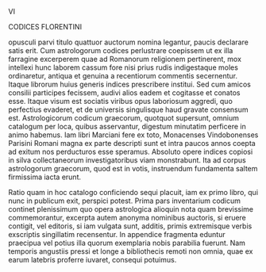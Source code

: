 VI

CODICES FLORENTINI

opusculi parvi titulo quattuor auctorum nomina legantur, paucis declarare satis erit. Cum astrologorum codices perlustrare coepissem ut ex illa farragine excerperem quae ad Romanorum religionem pertinerent, mox intellexi hunc laborem cassum fore nisi prius rudis indigestaque moles ordinaretur, antiqua et genuina a recentiorum commentis secernentur. Itaque librorum huius generis indices prescribere institui. Sed cum amicos consilii participes fecissem, audivi alios eadem et cogitasse et conatos esse. Itaque visum est sociatis viribus opus laboriosum aggredi, quo perfectius evaderet, et de universis singulisque haud gravate consensum est. Astrologicorum codicum graecorum, quotquot supersunt, omnium catalogum per loca, quibus asservantur, digestum minutatim perficere in animo habemus. Iam libri Marciani fere ex toto, Monacenses Vindobonenses Parisini Romani magna ex parte descripti sunt et intra paucos annos coepta ad exitum nos perducturos esse speramus. Absoluto opere indices copiosi in silva collectaneorum investigatoribus viam monstrabunt. Ita ad corpus astrologorum graecorum, quod est in votis, instruendum fundamenta saltem firmissima iacta erunt.

Ratio quam in hoc catalogo conficiendo sequi placuit, iam ex primo libro, qui nunc in publicum exit, perspici potest. Prima pars inventarium codicum continet plenissimum quo opera astrologica alioquin nota quam brevissime commemorantur, excerpta autem anonyma nominibus auctoris, si eruere contigit, vel editoris, si iam vulgata sunt, additis, primis extremisque verbis exscriptis singillatim recensentur. In appendice fragmenta eduntur praecipua vel potius illa quorum exemplaria nobis parabilia fuerunt. Nam temporis angustiis pressi et longe a bibliothecis remoti non omnia, quae ex earum latebris proferre iuvaret, consequi potuimus.